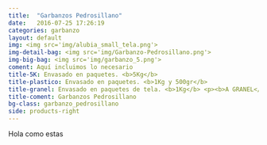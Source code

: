 ```yaml
---
title:  "Garbanzos Pedrosillano"
date:   2016-07-25 17:26:19
categories: garbanzo
layout: default
img: <img src='img/alubia_small_tela.png'>
img-detail-bag: <img src='img/Garbanzo-Pedrosillano.png'>
img-big-bag: <img src='img/garbanzo_5.png'>
coment: Aquí incluimos lo necesario
title-5K: Envasado en paquetes. <b>5Kg</b>
title-plastico: Envasado en paquetes. <b>1Kg y 500gr</b>
title-granel: Envasado en paquetes de tela. <b>1Kg</b> <p><b>A GRANEL</b><br> Envasado en sacos de <b>10Kg, 25Kg</b> 
title-coment: Garbanzos Pedrosillano
bg-class: garbanzo_pedrosillano
side: products-right
---
```


Hola como estas